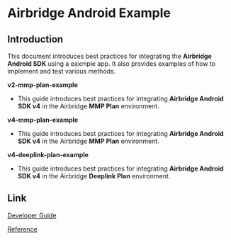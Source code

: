 # Airbridge Android Example

## Introduction
This document introduces best practices for integrating the **Airbridge Android SDK** using a eaxmple app. It also provides examples of how to implement and test various methods.

**v2-mmp-plan-example**
- This guide introduces best practices for integrating **Airbridge Android SDK v4** in the Airbridge **MMP Plan** environment.

**v4-mmp-plan-example**
- This guide introduces best practices for integrating **Airbridge Android SDK v4** in the Airbridge **MMP Plan** environment.

**v4-deeplink-plan-example**
- This guide introduces best practices for integrating **Airbridge Android SDK v4** in the Airbridge **Deeplink Plan** environment.

## Link
[Developer Guide](https://help.airbridge.io/en/developers/android-sdk-v4)

[Reference](https://reference.airbridge.io/airbridge-android-sdk/latest/)
